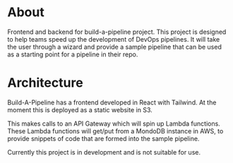 # About 
Frontend and backend for build-a-pipeline project. 
This project is designed to help teams speed up the development of DevOps pipelines. 
It will take the user through a wizard and provide a sample pipeline that can be used as a starting point for a pipeline in their repo. 

# Architecture
Build-A-Pipeline has a frontend developed in React with Tailwind. 
At the moment this is deployed as a static website in S3. 

This makes calls to an API Gateway which will spin up Lambda functions. These Lambda functions will get/put from a MondoDB instance in AWS, to provide snippets of code that are formed into the sample pipeline.

Currently this project is in development and is not suitable for use. 
